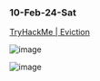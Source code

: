 ### 10-Feb-24-Sat

[TryHackMe | Eviction](https://tryhackme.com/room/eviction)

![image](https://github.com/r1skkam/TryHackMe-Walkthroughs/assets/58542375/e064df97-9ac3-4d3c-9667-069a0f232a2a)

![image](https://github.com/r1skkam/TryHackMe-Walkthroughs/assets/58542375/dddb4c92-126a-49c3-aad2-cf775bca5a89)
